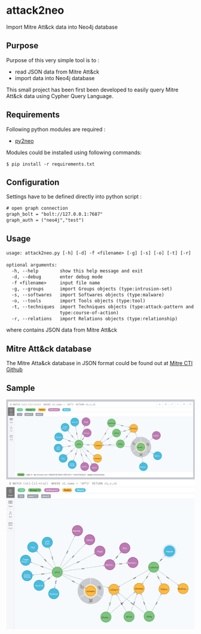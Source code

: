 # attack2neo
Import Mitre Att&amp;ck data into Neo4j database

## Purpose 
Purpose of this very simple tool is to :
- read JSON data from Mitre Att&amp;ck
- import data into Neo4j database

This small project has been first been developed to easily 
query Mitre Att&amp;ck data using Cypher Query Language.

## Requirements
Following python modules are required :
- [py2neo](https://py2neo.org/)

Modules could be installed using following commands:
```
$ pip install -r requirements.txt
```
## Configuration
Settings have to be defined directly into python script :
```
# open graph connection
graph_bolt = "bolt://127.0.0.1:7687"
graph_auth = ("neo4j","test")
```
## Usage
```
usage: attack2neo.py [-h] [-d] -f <filename> [-g] [-s] [-o] [-t] [-r]

optional arguments:
  -h, --help        show this help message and exit
  -d, --debug       enter debug mode
  -f <filename>     input file name
  -g, --groups      import Groups objects (type:intrusion-set)
  -s, --softwares   import Softwares objects (type:malware)
  -o, --tools       import Tools objects (type:tool)
  -t, --techniques  import Techniques objects (type:attack-pattern and
                    type:course-of-action)
  -r, --relations   import Relations objects (type:relationship)
```
where <filename> contains JSON data from Mitre Att&amp;ck

## Mitre Att&amp;ck database
The Mitre Atta&amp;ck database in JSON format could be
found out at [Mitre CTI Github](https://raw.githubusercontent.com/mitre/cti/master/enterprise-attack/enterprise-attack.json)

## Sample 
![attack2neo](samples/attack2neo-1.png)
![attack2neo](samples/attack2neo-2.png)
